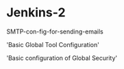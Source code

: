 # Jenkins-2
SMTP-con-fig-for-sending-emails

'Basic Global Tool Configuration'

'Basic configuration of Global Security'
 
